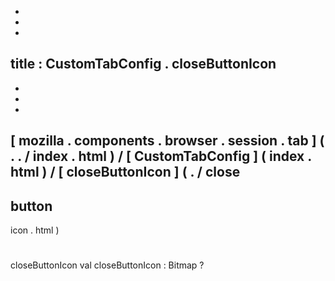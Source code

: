 -
-
-
title
:
CustomTabConfig
.
closeButtonIcon
-
-
-
-
[
mozilla
.
components
.
browser
.
session
.
tab
]
(
.
.
/
index
.
html
)
/
[
CustomTabConfig
]
(
index
.
html
)
/
[
closeButtonIcon
]
(
.
/
close
-
button
-
icon
.
html
)
#
closeButtonIcon
val
closeButtonIcon
:
Bitmap
?
